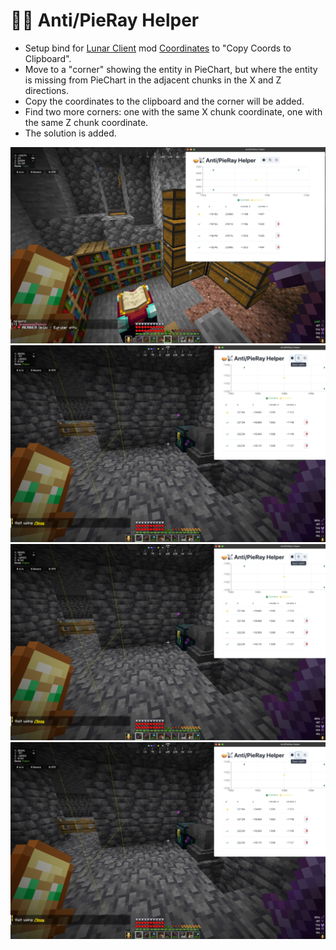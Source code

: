 # 🥧📡 Anti/PieRay Helper

- Setup bind for [Lunar Client](https://www.lunarclient.com/) mod [Coordinates](https://lunarclient.dev/apollo/developers/mods/coordinates) to "Copy Coords to Clipboard".
- Move to a "corner" showing the entity in PieChart, but where the entity is missing from PieChart in the adjacent chunks in the X and Z directions.
- Copy the coordinates to the clipboard and the corner will be added.
- Find two more corners: one with the same X chunk coordinate, one with the same Z chunk coordinate.
- The solution is added.

![Test1](images/test1.png?raw=true "Test1")
![Test2](images/test2.png?raw=true "Test2")
![Test3](images/test2.png?raw=true "Test3")
![Test4](images/test2.png?raw=true "Test4")
